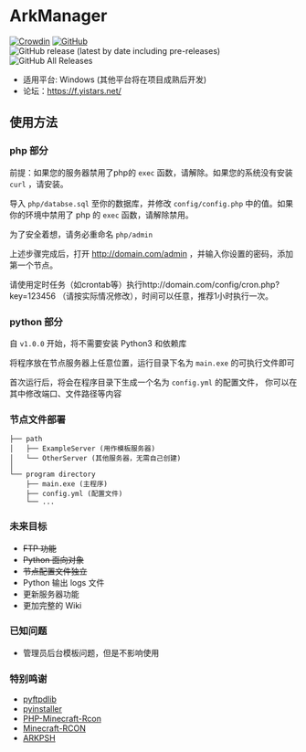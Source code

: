 # ArkManager
[![Crowdin](https://badges.crowdin.net/arkmanager/localized.svg)](https://translate.yistars.net/)
[![GitHub](https://img.shields.io/github/license/yistars/ArkManager)](./LICENSE)
![GitHub release (latest by date including pre-releases)](https://img.shields.io/github/v/release/yistars/ArkManager?include_prereleases)
![GitHub All Releases](https://img.shields.io/github/downloads/yistars/ArkManager/total)

* 适用平台: Windows (其他平台将在项目成熟后开发)
* 论坛：https://f.yistars.net/

## 使用方法
### php 部分
前提：如果您的服务器禁用了php的 `exec` 函数，请解除。如果您的系统没有安装 `curl` ，请安装。

导入 `php/databse.sql` 至你的数据库，并修改 `config/config.php` 中的值。如果你的环境中禁用了 php 的 `exec` 函数，请解除禁用。

为了安全着想，请务必重命名 `php/admin`

上述步骤完成后，打开 http://domain.com/admin ，并输入你设置的密码，添加第一个节点。

请使用定时任务（如crontab等）执行http://domain.com/config/cron.php?key=123456
（请按实际情况修改），时间可以任意，推荐1小时执行一次。

### python 部分
自 `v1.0.0` 开始，将不需要安装 Python3 和依赖库

将程序放在节点服务器上任意位置，运行目录下名为 `main.exe` 的可执行文件即可

首次运行后，将会在程序目录下生成一个名为 `config.yml` 的配置文件，
你可以在其中修改端口、文件路径等内容

### 节点文件部署
```
├── path
│   ├── ExampleServer (用作模板服务器)
│   └── OtherServer (其他服务器，无需自己创建)
│
└── program directory
    ├── main.exe (主程序)
    ├── config.yml (配置文件)
    └── ...
```

### 未来目标
* ~~FTP 功能~~
* ~~Python 面向对象~~
* ~~节点配置文件独立~~
* Python 输出 logs 文件
* 更新服务器功能
* 更加完整的 Wiki

### 已知问题
* 管理员后台模板问题，但是不影响使用

### 特别鸣谢
* [pyftpdlib](https://github.com/giampaolo/pyftpdlib)
* [pyinstaller](https://github.com/pyinstaller/pyinstaller)
* [PHP-Minecraft-Rcon](https://github.com/thedudeguy/PHP-Minecraft-Rcon)
* [Minecraft-RCON](https://github.com/Rauks/Minecraft-RCON)
* [ARKPSH](https://rcon.arkpsh.cn/)
